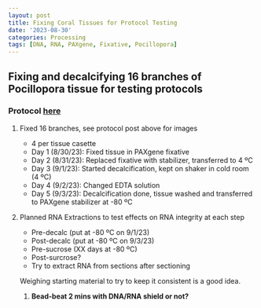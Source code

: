 ```yaml
---
layout: post
title: Fixing Coral Tissues for Protocol Testing
date: '2023-08-30'
categories: Processing
tags: [DNA, RNA, PAXgene, Fixative, Pocillopora]
---
```


## Fixing and decalcifying 16 branches of Pocillopora tissue for testing protocols

### Protocol [here](https://github.com/zdellaert/ZD_Putnam_Lab_Notebook/blob/master/_posts/2023-08-31-PAXgene-Fix-Decalc-Protocol.md)

1. Fixed 16 branches, see protocol post above for images
    - 4 per tissue casette
    - Day 1 (8/30/23): Fixed tissue in PAXgene fixative
    - Day 2 (8/31/23): Replaced fixative with stabilizer, transferred to 4 ºC
    - Day 3 (9/1/23): Started decalcification, kept on shaker in cold room (4 ºC)
    - Day 4 (9/2/23): Changed EDTA solution
    - Day 5 (9/3/23): Decalcification done, tissue washed and transferred to PAXgene stabilizer at -80 ºC
2. Planned RNA Extractions to test effects on RNA integrity at each step
   - Pre-decalc (put at -80 ºC on 9/1/23)
   - Post-decalc (put at -80 ºC on 9/3/23)
   - Pre-sucrose (XX days at -80 ºC)
   - Post-surcrose?
   - Try to extract RNA from sections after sectioning

   Weighing starting material to try to keep it consistent is a good idea. 
    1. **Bead-beat 2 mins with DNA/RNA shield or not?**